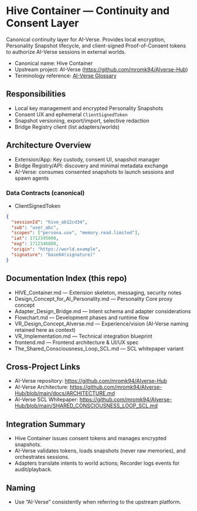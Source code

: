 # Hive Container — Continuity and Consent Layer

Canonical continuity layer for AI-Verse. Provides local encryption, Personality Snapshot lifecycle, and client-signed Proof-of-Consent tokens to authorize AI-Verse sessions in external worlds.

- Canonical name: Hive Container
- Upstream project: AI-Verse (https://github.com/mromk94/AIverse-Hub)
- Terminology reference: [AI-Verse Glossary](https://github.com/mromk94/AIverse-Hub/blob/main/docs/GLOSSARY.md)

## Responsibilities
- Local key management and encrypted Personality Snapshots
- Consent UX and ephemeral `ClientSignedToken`
- Snapshot versioning, export/import, selective redaction
- Bridge Registry client (list adapters/worlds)

## Architecture Overview
- Extension/App: Key custody, consent UI, snapshot manager
- Bridge Registry/API: discovery and minimal metadata exchange
- AI-Verse: consumes consented snapshots to launch sessions and spawn agents

### Data Contracts (canonical)
- ClientSignedToken
```json
{
  "sessionId": "hive_ab12cd34",
  "sub": "user_abc",
  "scopes": ["persona.use", "memory.read.limited"],
  "iat": 1712345000,
  "exp": 1712346800,
  "origin": "https://world.example",
  "signature": "base64(signature)"
}
```

## Documentation Index (this repo)
- HIVE_Container.md — Extension skeleton, messaging, security notes
- Design_Concept_for_AI_Personality.md — Personality Core proxy concept
- Adapter_Design_Bridge.md — Intent schema and adapter considerations
- Flowchart.md — Development phases and runtime flow
- VR_Design_Concept_AIverse.md — Experience/vision (AI-Verse naming retained here as context)
- VR_Implementation.md — Technical integration blueprint
- frontend.md — Frontend architecture & UI/UX spec
- The_Shared_Consciousness_Loop_SCL.md — SCL whitepaper variant

## Cross-Project Links
- AI-Verse repository: https://github.com/mromk94/AIverse-Hub
- AI-Verse Architecture: https://github.com/mromk94/AIverse-Hub/blob/main/docs/ARCHITECTURE.md
- AI-Verse SCL Whitepaper: https://github.com/mromk94/AIverse-Hub/blob/main/SHARED_CONSCIOUSNESS_LOOP_SCL.md

## Integration Summary
- Hive Container issues consent tokens and manages encrypted snapshots.
- AI-Verse validates tokens, loads snapshots (never raw memories), and orchestrates sessions.
- Adapters translate intents to world actions; Recorder logs events for audit/playback.

## Naming
- Use “AI-Verse” consistently when referring to the upstream platform.
